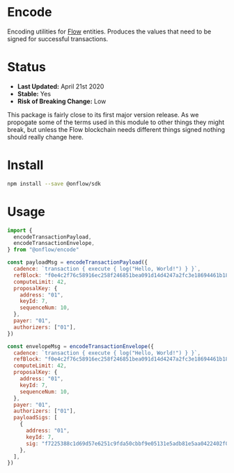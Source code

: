 # Encode

Encoding utilities for [Flow](https://flow.com) entities. Produces the values that need to be signed for successful transactions.

# Status

- **Last Updated:** April 21st 2020
- **Stable:** Yes
- **Risk of Breaking Change:** Low

This package is fairly close to its first major version release.
As we propogate some of the terms used in this module to other things they might break, but unless the Flow blockchain needs different things signed nothing should really change here.

# Install

```bash
npm install --save @onflow/sdk
```

# Usage

```javascript
import {
  encodeTransactionPayload,
  encodeTransactionEnvelope,
} from "@onflow/encode"

const payloadMsg = encodeTransactionPayload({
  cadence: `transaction { execute { log("Hello, World!") } }`,
  refBlock: "f0e4c2f76c58916ec258f246851bea091d14d4247a2fc3e18694461b1816e13b",
  computeLimit: 42,
  proposalKey: {
    address: "01",
    keyId: 7,
    sequenceNum: 10,
  },
  payer: "01",
  authorizers: ["01"],
})

const envelopeMsg = encodeTransactionEnvelope({
  cadence: `transaction { execute { log("Hello, World!") } }`,
  refBlock: "f0e4c2f76c58916ec258f246851bea091d14d4247a2fc3e18694461b1816e13b",
  computeLimit: 42,
  proposalKey: {
    address: "01",
    keyId: 7,
    sequenceNum: 10,
  },
  payer: "01",
  authorizers: ["01"],
  payloadSigs: [
    {
      address: "01",
      keyId: 7,
      sig: "f7225388c1d69d57e6251c9fda50cbbf9e05131e5adb81e5aa0422402f048162",
    },
  ],
})
```
